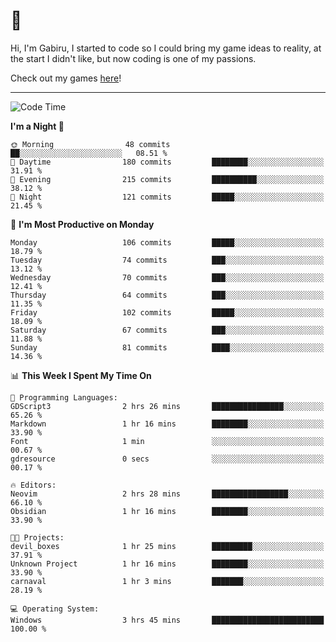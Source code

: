 # 🐀

Hi, I'm Gabiru, I started to code so I could bring my game ideas to reality, at the start I didn't like, but now coding is one of my passions.

Check out my games [here](https://gabiru.art/projetos/)!

---

<!--START_SECTION:waka-->
![Code Time](http://img.shields.io/badge/Code%20Time-309%20hrs%2025%20mins-blue)

**I'm a Night 🦉** 

```text
🌞 Morning                48 commits          ██░░░░░░░░░░░░░░░░░░░░░░░   08.51 % 
🌆 Daytime                180 commits         ████████░░░░░░░░░░░░░░░░░   31.91 % 
🌃 Evening                215 commits         ██████████░░░░░░░░░░░░░░░   38.12 % 
🌙 Night                  121 commits         █████░░░░░░░░░░░░░░░░░░░░   21.45 % 
```
📅 **I'm Most Productive on Monday** 

```text
Monday                   106 commits         █████░░░░░░░░░░░░░░░░░░░░   18.79 % 
Tuesday                  74 commits          ███░░░░░░░░░░░░░░░░░░░░░░   13.12 % 
Wednesday                70 commits          ███░░░░░░░░░░░░░░░░░░░░░░   12.41 % 
Thursday                 64 commits          ███░░░░░░░░░░░░░░░░░░░░░░   11.35 % 
Friday                   102 commits         █████░░░░░░░░░░░░░░░░░░░░   18.09 % 
Saturday                 67 commits          ███░░░░░░░░░░░░░░░░░░░░░░   11.88 % 
Sunday                   81 commits          ████░░░░░░░░░░░░░░░░░░░░░   14.36 % 
```


📊 **This Week I Spent My Time On** 

```text
💬 Programming Languages: 
GDScript3                2 hrs 26 mins       ████████████████░░░░░░░░░   65.26 % 
Markdown                 1 hr 16 mins        ████████░░░░░░░░░░░░░░░░░   33.90 % 
Font                     1 min               ░░░░░░░░░░░░░░░░░░░░░░░░░   00.67 % 
gdresource               0 secs              ░░░░░░░░░░░░░░░░░░░░░░░░░   00.17 % 

🔥 Editors: 
Neovim                   2 hrs 28 mins       █████████████████░░░░░░░░   66.10 % 
Obsidian                 1 hr 16 mins        ████████░░░░░░░░░░░░░░░░░   33.90 % 

🐱‍💻 Projects: 
devil_boxes              1 hr 25 mins        █████████░░░░░░░░░░░░░░░░   37.91 % 
Unknown Project          1 hr 16 mins        ████████░░░░░░░░░░░░░░░░░   33.90 % 
carnaval                 1 hr 3 mins         ███████░░░░░░░░░░░░░░░░░░   28.19 % 

💻 Operating System: 
Windows                  3 hrs 45 mins       █████████████████████████   100.00 % 
```


<!--END_SECTION:waka-->
